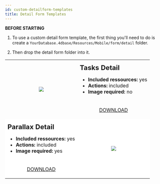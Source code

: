 ```yaml
---
id: custom-detailform-templates
title: Detail Form Templates
---
```



<div class = "tips"> 

**BEFORE STARTING**

1. To use a custom detail form template, the first thing you'll need to do is create a `YourDatabase.4dbase/Resources/Mobile/form/detail` folder.

2. Then drop the detail form folder into it.</div> 

<div style="height: auto;">
  <table>
    <col width="50%"> <col width="50%">
<tr>
  <td style="height: auto; vertical-align: middle;text-align: center; border-color: #FFFFFF">
  <img style="max-height: 750px" src="../assets/en/template-formatters/Detailform-tasks.gif"/>
  </td>
  <td style="height: auto; vertical-align: middle;border-color: #FFFFFF">
  <h1 style="margin-top: 10px; font-size:22px">Tasks Detail</h1>
  <ul style="font-size:16px">
  <li><strong>Included ressources:</strong> yes</li>
  <li><strong>Actions:</strong> included</li>
  <li><strong>Image required:</strong> no</li></ul>
  <div style="text-align: center; margin-top: 40px;">

<p><a class="button" style="width: 50%" href="../assets/en/template-formatters/DetailformTasksDetail.zip">DOWNLOAD</a></p>

</div>
  </td>
  </tr>
<tr>
  <td style="height: auto; vertical-align: middle;border-color: #FFFFFF;background-color: #FFFFFF">
  <h1 style="margin-top: 10px; font-size:22px">Parallax Detail</h1>
  <ul style="font-size:c16px">
  <li><strong>Included ressources:</strong> yes</li>
  <li><strong>Actions:</strong> included</li>
  <li><strong>Image required:</strong> yes</li></ul>
  <div style="text-align: center; margin-top: 40px;">

<p><a class="button" style="width: 50%" href="../assets/en/template-formatters/Detailform-ParallaxDetail.zip">DOWNLOAD</a></p>

</div>
  </td>
  <td style="height: auto; vertical-align: middle;text-align: center; border-color: #FFFFFF;background-color: #FFFFFF">
  <img style="max-height: 750px" src="../assets/en/template-formatters/Detailform-ParallaxDetail.gif"/>
  </td>
  </tr>
  </table>
</div>
